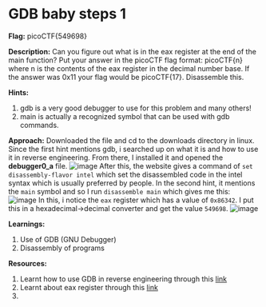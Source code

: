 # GDB baby steps 1

**Flag:** picoCTF{549698}

**Description:** Can you figure out what is in the eax register at the end of the main function? Put your answer in the picoCTF flag format: picoCTF{n} where n is the contents of the eax register in the decimal number base. If the answer was 0x11 your flag would be picoCTF{17}.
Disassemble this.

**Hints:** 
1. gdb is a very good debugger to use for this problem and many others!
2. main is actually a recognized symbol that can be used with gdb commands.

**Approach:**
Downloaded the file and cd to the downloads directory in linux. Since the first hint mentions gdb,
i searched up on what it is and how to use it in reverse engineering. From there, I installed it and
opened the **debugger0_a** file.
![image](https://github.com/user-attachments/assets/c6aaaf22-25fb-4367-a137-d3188ee8e4e1)
After this, the website gives a command of ```set disassembly-flavor intel``` which set the disassembled code
in the intel syntax which is usually preferred by people.
In the second hint, it mentions the `main` symbol and so I run ```disassemble main``` which gives me this:
![image](https://github.com/user-attachments/assets/f2010c20-1220-4275-891c-09265d5953c0)
In this, i notice the `eax` register which has a value of `0x86342`. I put this in a hexadecimal->decimal converter
and get the value `549698`.
![image](https://github.com/user-attachments/assets/6e510488-81e0-41cc-82c0-b84d0dab58b8)


**Learnings:**
1. Use of GDB (GNU Debugger)
2. Disassembly of programs

**Resources:**
1. Learnt how to use GDB in reverse engineering through this [link](https://www.retroreversing.com/tutorials/gdb-reversing)
2. Learnt about eax register through this [link](https://electronicsreference.com/assembly-language/assembly-language-registers/)
3. 

